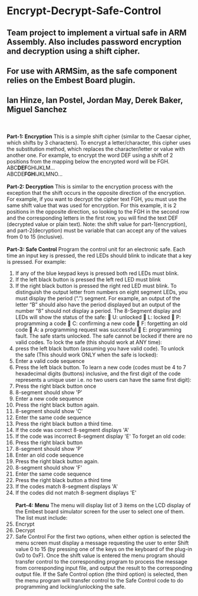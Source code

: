 # Encrypt-Decrypt-Safe-Control
## Team project to implement a virtual safe in ARM Assembly. Also includes password encryption and decryption using a shift cipher.
## For use with ARMSim, as the safe component relies on the Embest Board plugin. 
## Ian Hinze, Ian Postel, Jordan May, Derek Baker, Miguel Sanchez
\
\
**Part-1: Encryption**
This is a simple shift cipher (similar to the Caesar cipher, which shifts by 3 characters). To encrypt a letter/character, this cipher uses the substitution method, which replaces the character/letter or value with another one. For example, to encrypt the word DEF using a shift of 2 positions from the mapping below the encrypted word will be FGH.
\
ABC**DEF**GHIJKLM...
\
ABCDE**FGH**IJKLMNO...
\
\
**Part-2: Decryption**
This is similar to the encryption process with the exception that the shift occurs in the opposite direction of the encryption. For example, if you want to decrypt the cipher text FGH, you must use the same shift value that was used for encryption. For this example, it is 2 positions in the opposite direction, so looking to the FGH in the second row and the corresponding letters in the first row, you will find the text DEF (decrypted value or plain text).
Note: the shift value for part-1(encryption), and part-2(decryption) must be variable that can accept any of the values from 0 to 15 (inclusive).
\
\
**Part-3: Safe Control**
Program the control unit for an electronic safe.
Each time an input key is pressed, the red LEDs should blink to indicate that a key is pressed. For example:
1. If any of the blue keypad keys is pressed both red LEDs must blink.
2. If the left black button is pressed the left red LED must blink
3. If the right black button is pressed the right red LED must blink.
To distinguish the output letter from numbers on eight segment LEDs, you must display the period (“.”) segment. For example, an output of the letter “B” should also have the period displayed but an output of the number “8” should not display a period.
The 8-Segment display and LEDs will show the status of the safe:
 U: unlocked
 L: locked
 P: programming a code
 C: confirming a new code
 F: forgetting an old code
 A: a programming request was successful
 E: programming fault.
The safe starts unlocked. The safe cannot be locked if there are no valid codes.
To lock the safe (this should work at ANY time):
1. press the left black button (assuming you have valid code).
To unlock the safe (This should work ONLY when the safe is locked):
1. Enter a valid code sequence
2. Press the left black button.
To learn a new code (codes must be 4 to 7 hexadecimal digits (buttons) inclusive, and the first digit of the code represents a unique user i.e. no two users can have the same first digit):
1. Press the right black button once
2. 8-segment should show 'P'
3. Enter a new code sequence
4. Press the right black button again.
5. 8-segment should show 'C'
6. Enter the same code sequence
7. Press the right black button a third time.
8. If the code was correct 8-segment displays 'A'
9. If the code was incorrect 8-segment display 'E'
To forget an old code:
1. Press the right black button
2. 8-segment should show 'P'
3. Enter an old code sequence
4. Press the right black button again.
5. 8-segment should show 'F'
6. Enter the same code sequence
7. Press the right black button a third time
8. If the codes match 8-segment displays 'A'
9. If the codes did not match 8-segment displays 'E'
\
\
**Part-4: Menu**
The menu will display list of 3 items on the LCD display of the Embest board simulator screen for the user to select one of them. The list must include:
1. Encrypt
2. Decrypt
3. Safe Control
For the first two options, when either option is selected the menu screen must display a message requesting the user to enter Shift value 0 to 15 (by pressing one of the keys on the keyboard of the plug-in 0x0 to 0xF). Once the shift value is entered the menu program should transfer control to the corresponding program to process the message from corresponding input file, and output the result to the corresponding output file.
If the Safe Control option (the third option) is selected, then the menu program will transfer control to the Safe Control code to do programming and locking/unlocking the safe.
